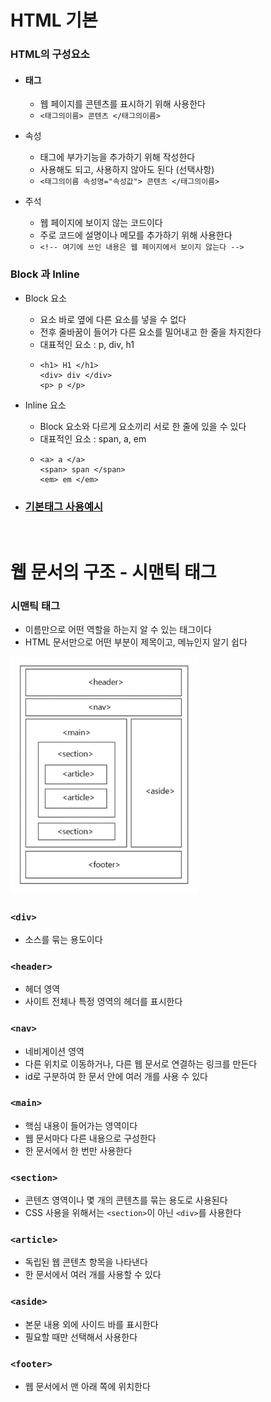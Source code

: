 # HTML 기본

### HTML의 구성요소
* #### 태그
  * 웹 페이지를 콘텐츠를 표시하기 위해 사용한다
  * ```<태그의이름> 콘텐츠 </태그의이름>```

* 속성
  * 태그에 부가기능을 추가하기 위해 작성한다
  * 사용해도 되고, 사용하지 않아도 된다 (선택사항)
  * ```<태그의이름 속성명="속성값"> 콘텐츠 </태그의이름>```  

* 주석
  * 웹 페이지에 보이지 않는 코드이다
  * 주로 코드에 설명이나 메모를 추가하기 위해 사용한다
  * ```<!-- 여기에 쓰인 내용은 웹 페이지에서 보이지 않는다 -->```

### Block 과 Inline
* Block 요소
  * 요소 바로 옆에 다른 요소를 넣을 수 없다
  * 전후 줄바꿈이 들어가 다른 요소를 밀어내고 한 줄을 차지한다
  * 대표적인 요소 : p, div, h1
  * ```
    <h1> H1 </h1>
    <div> div </div>
    <p> p </p>
    ```
* Inline 요소
  * Block 요소와 다르게 요소끼리 서로 한 줄에 있을 수 있다
  * 대표적인 요소 : span, a, em
  * ```
    <a> a </a>
    <span> span </span>
    <em> em </em>
    ```

* ### [기본태그 사용예시](./BasicEx.html)

<br>

# 웹 문서의 구조 - 시맨틱 태그
### 시맨틱 태그
* 이름만으로 어떤 역할을 하는지 알 수 있는 태그이다
* HTML 문서만으로 어떤 부분이 제목이고, 메뉴인지 알기 쉽다
<img src="../img/html.png" width="300px">

### ```<div>``` 
* 소스를 묶는 용도이다
### ```<header>```
* 헤더 영역
* 사이트 전체나 특정 영역의 헤더를 표시한다
### ```<nav>```
* 네비게이션 영역
* 다른 위치로 이동하거나, 다른 웹 문서로 연결하는 링크를 만든다
* id로 구분하여 한 문서 안에 여러 개를 사용 수 있다
### ```<main>```
* 핵심 내용이 들어가는 영역이다
* 웹 문서마다 다른 내용으로 구성한다
* 한 문서에서 한 번만 사용한다
### ```<section>```
* 콘텐츠 영역이나 몇 개의 콘텐츠를 묶는 용도로 사용된다
* CSS 사용을 위해서는 ```<section>```이 아닌 ```<div>```를 사용한다
### ```<article>```
* 독립된 웹 콘텐츠 항목을 나타낸다
* 한 문서에서 여러 개를 사용할 수 있다
### ```<aside>```
* 본문 내용 외에 사이드 바를 표시한다
* 필요할 때만 선택해서 사용한다
### ```<footer>```
* 웹 문서에서 맨 아래 쪽에 위치한다